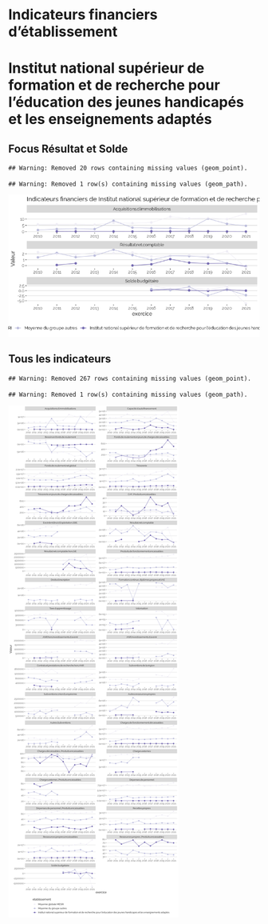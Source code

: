 Indicateurs financiers d’établissement
================

# Institut national supérieur de formation et de recherche pour l’éducation des jeunes handicapés et les enseignements adaptés

## Focus Résultat et Solde

    ## Warning: Removed 20 rows containing missing values (geom_point).

    ## Warning: Removed 1 row(s) containing missing values (geom_path).

![](institut_national_supérieur_de_formation_et_de_recherche_pour_l_éducation_des_jeunes_handicapés_et_les_enseignements_adaptés_files/figure-gfm/etab.focus-1.png)<!-- -->

## Tous les indicateurs

    ## Warning: Removed 267 rows containing missing values (geom_point).

    ## Warning: Removed 1 row(s) containing missing values (geom_path).

![](institut_national_supérieur_de_formation_et_de_recherche_pour_l_éducation_des_jeunes_handicapés_et_les_enseignements_adaptés_files/figure-gfm/etab-1.png)<!-- -->
